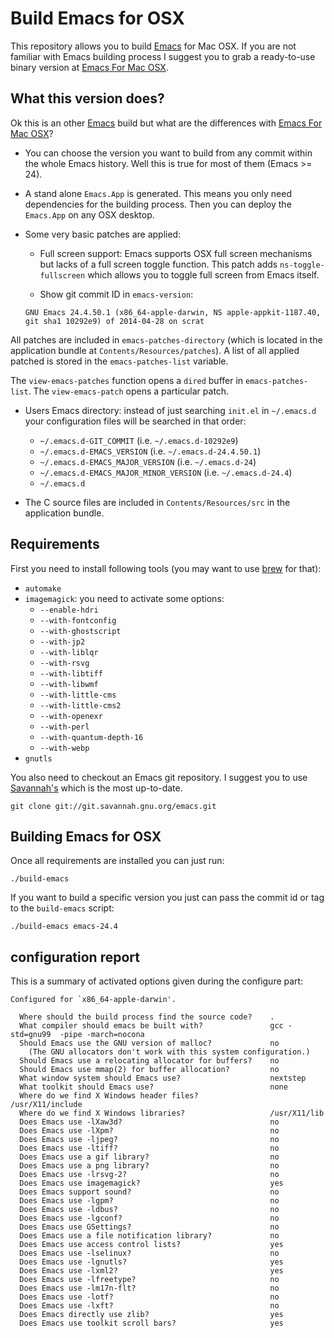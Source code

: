# Build Emacs for OSX

This repository allows you to build
[Emacs](http://www.gnu.org/software/emacs/) for Mac OSX. If you are not
familiar with Emacs building process I suggest you to grab a ready-to-use
binary version at [Emacs For Mac OSX](http://emacsformacosx.com/).

## What this version does?

Ok this is an other [Emacs](http://www.gnu.org/software/emacs/) build but
what are the differences with
[Emacs For Mac OSX](http://emacsformacosx.com/)?

- You can choose the version you want to build from any commit within the
  whole Emacs history. Well this is true for most of them (Emacs >= 24).

- A stand alone `Emacs.App` is generated. This means you only need
  dependencies for the building process. Then you can deploy the `Emacs.App`
  on any OSX desktop.

- Some very basic patches are applied:

  - Full screen support: Emacs supports OSX full screen mechanisms but lacks
    of a full screen toggle function. This patch adds `ns-toggle-fullscreen`
    which allows you to toggle full screen from Emacs itself.

  - Show git commit ID in `emacs-version`:
  ```
  GNU Emacs 24.4.50.1 (x86_64-apple-darwin, NS apple-appkit-1187.40, git sha1 10292e9) of 2014-04-28 on scrat
  ```
 All patches are included in `emacs-patches-directory` (which is located in
 the application bundle at `Contents/Resources/patches`). A list of all
 applied patched is stored in the `emacs-patches-list` variable.

 The `view-emacs-patches` function opens a `dired` buffer in
 `emacs-patches-list`. The `view-emacs-patch` opens a particular patch.


- Users Emacs directory: instead of just searching `init.el` in `~/.emacs.d`
  your configuration files will be searched in that order:

	- `~/.emacs.d-GIT_COMMIT` (i.e. `~/.emacs.d-10292e9`)
	- `~/.emacs.d-EMACS_VERSION` (i.e. `~/.emacs.d-24.4.50.1`)
	- `~/.emacs.d-EMACS_MAJOR_VERSION` (i.e. `~/.emacs.d-24`)
	- `~/.emacs.d-EMACS_MAJOR_MINOR_VERSION` (i.e. `~/.emacs.d-24.4`)
	- `~/.emacs.d`

- The C source files are included in `Contents/Resources/src` in the
  application bundle.


## Requirements

First you need to install following tools (you may want to use
[brew](http://brew.sh/) for that):

- `automake`
- `imagemagick`: you need to activate some options:
  - `--enable-hdri`
  - `--with-fontconfig`
  - `--with-ghostscript`
  - `--with-jp2`
  - `--with-liblqr`
  - `--with-rsvg`
  - `--with-libtiff`
  - `--with-libwmf`
  - `--with-little-cms`
  - `--with-little-cms2`
  - `--with-openexr`
  - `--with-perl`
  - `--with-quantum-depth-16`
  - `--with-webp`
- `gnutls`

You also need to checkout an Emacs git repository. I suggest you to use
[Savannah's](this) which is the most up-to-date.

	git clone git://git.savannah.gnu.org/emacs.git


## Building Emacs for OSX

Once all requirements are installed you can just run:

	./build-emacs

If you want to build a specific version you just can pass the commit id or
tag to the `build-emacs` script:

	./build-emacs emacs-24.4

## configuration report

This is a summary of activated options given during the configure part:

    Configured for `x86_64-apple-darwin'.
    
      Where should the build process find the source code?    .
      What compiler should emacs be built with?               gcc -std=gnu99  -pipe -march=nocona
      Should Emacs use the GNU version of malloc?             no
        (The GNU allocators don't work with this system configuration.)
      Should Emacs use a relocating allocator for buffers?    no
      Should Emacs use mmap(2) for buffer allocation?         no
      What window system should Emacs use?                    nextstep
      What toolkit should Emacs use?                          none
      Where do we find X Windows header files?                /usr/X11/include
      Where do we find X Windows libraries?                   /usr/X11/lib
      Does Emacs use -lXaw3d?                                 no
      Does Emacs use -lXpm?                                   no
      Does Emacs use -ljpeg?                                  no
      Does Emacs use -ltiff?                                  no
      Does Emacs use a gif library?                           no
      Does Emacs use a png library?                           no
      Does Emacs use -lrsvg-2?                                no
      Does Emacs use imagemagick?                             yes
      Does Emacs support sound?                               no
      Does Emacs use -lgpm?                                   no
      Does Emacs use -ldbus?                                  no
      Does Emacs use -lgconf?                                 no
      Does Emacs use GSettings?                               no
      Does Emacs use a file notification library?             no
      Does Emacs use access control lists?                    yes
      Does Emacs use -lselinux?                               no
      Does Emacs use -lgnutls?                                yes
      Does Emacs use -lxml2?                                  yes
      Does Emacs use -lfreetype?                              no
      Does Emacs use -lm17n-flt?                              no
      Does Emacs use -lotf?                                   no
      Does Emacs use -lxft?                                   no
      Does Emacs directly use zlib?                           yes
      Does Emacs use toolkit scroll bars?                     yes
